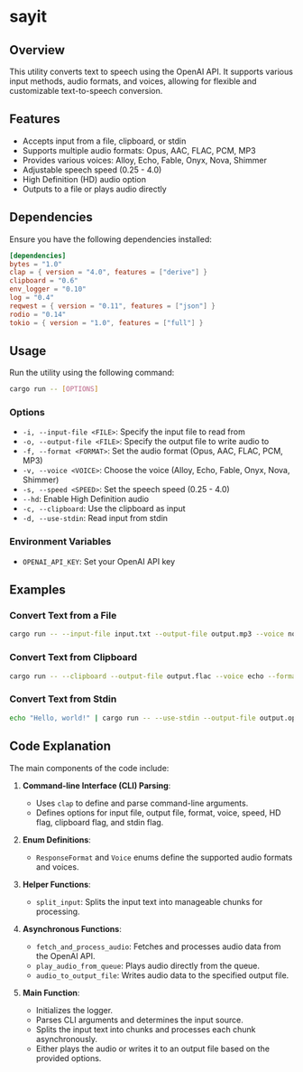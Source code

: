 # sayit

## Overview

This utility converts text to speech using the OpenAI API. It supports various input methods, audio formats, and voices, allowing for flexible and customizable text-to-speech conversion.

## Features

- Accepts input from a file, clipboard, or stdin
- Supports multiple audio formats: Opus, AAC, FLAC, PCM, MP3
- Provides various voices: Alloy, Echo, Fable, Onyx, Nova, Shimmer
- Adjustable speech speed (0.25 - 4.0)
- High Definition (HD) audio option
- Outputs to a file or plays audio directly

## Dependencies

Ensure you have the following dependencies installed:

```toml
[dependencies]
bytes = "1.0"
clap = { version = "4.0", features = ["derive"] }
clipboard = "0.6"
env_logger = "0.10"
log = "0.4"
reqwest = { version = "0.11", features = ["json"] }
rodio = "0.14"
tokio = { version = "1.0", features = ["full"] }
```

## Usage

Run the utility using the following command:

```sh
cargo run -- [OPTIONS]
```

### Options

- `-i, --input-file <FILE>`: Specify the input file to read from
- `-o, --output-file <FILE>`: Specify the output file to write audio to
- `-f, --format <FORMAT>`: Set the audio format (Opus, AAC, FLAC, PCM, MP3)
- `-v, --voice <VOICE>`: Choose the voice (Alloy, Echo, Fable, Onyx, Nova, Shimmer)
- `-s, --speed <SPEED>`: Set the speech speed (0.25 - 4.0)
- `--hd`: Enable High Definition audio
- `-c, --clipboard`: Use the clipboard as input
- `-d, --use-stdin`: Read input from stdin

### Environment Variables

- `OPENAI_API_KEY`: Set your OpenAI API key

## Examples

### Convert Text from a File

```sh
cargo run -- --input-file input.txt --output-file output.mp3 --voice nova --format mp3 --speed 1.0
```

### Convert Text from Clipboard

```sh
cargo run -- --clipboard --output-file output.flac --voice echo --format flac
```

### Convert Text from Stdin

```sh
echo "Hello, world!" | cargo run -- --use-stdin --output-file output.opus --voice shimmer --format opus
```

## Code Explanation

The main components of the code include:

1. **Command-line Interface (CLI) Parsing**:
    - Uses `clap` to define and parse command-line arguments.
    - Defines options for input file, output file, format, voice, speed, HD flag, clipboard flag, and stdin flag.

2. **Enum Definitions**:
    - `ResponseFormat` and `Voice` enums define the supported audio formats and voices.

3. **Helper Functions**:
    - `split_input`: Splits the input text into manageable chunks for processing.

4. **Asynchronous Functions**:
    - `fetch_and_process_audio`: Fetches and processes audio data from the OpenAI API.
    - `play_audio_from_queue`: Plays audio directly from the queue.
    - `audio_to_output_file`: Writes audio data to the specified output file.

5. **Main Function**:
    - Initializes the logger.
    - Parses CLI arguments and determines the input source.
    - Splits the input text into chunks and processes each chunk asynchronously.
    - Either plays the audio or writes it to an output file based on the provided options.

